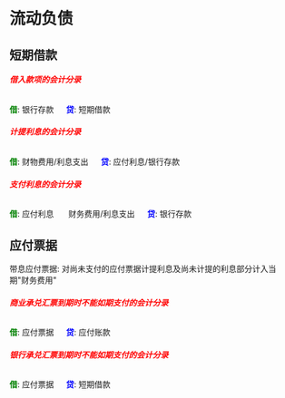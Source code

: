 # 流动负债

## 短期借款

###### <strong style="color: red">借入款项的会计分录</strong>

<strong style="color: green">借</strong>: 银行存款
&emsp; <strong style="color: blue">贷</strong>: 短期借款

###### <strong style="color: red">计提利息的会计分录</strong>

<strong style="color: green">借</strong>: 财物费用/利息支出
&emsp; <strong style="color: blue">贷</strong>: 应付利息/银行存款

###### <strong style="color: red">支付利息的会计分录</strong>

<strong style="color: green">借</strong>: 应付利息
&ensp; &ensp; 财务费用/利息支出
&emsp; <strong style="color: blue">贷</strong>: 银行存款

## 应付票据

带息应付票据: 对尚未支付的应付票据计提利息及尚未计提的利息部分计入当期"财务费用"

###### <strong style="color: red">商业承兑汇票到期时不能如期支付的会计分录</strong>

<strong style="color: green">借</strong>: 应付票据
&emsp; <strong style="color: blue">贷</strong>: 应付账款

###### <strong style="color: red">银行承兑汇票到期时不能如期支付的会计分录</strong>

<strong style="color: green">借</strong>: 应付票据
&emsp; <strong style="color: blue">贷</strong>: 短期借款